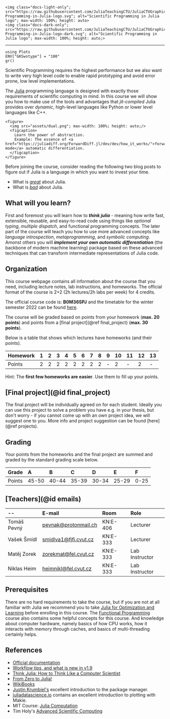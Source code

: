 ```@raw html
<img class="docs-light-only"; src="https://raw.githubusercontent.com/JuliaTeachingCTU/JuliaCTUGraphics/master/logo/Scientific-Programming-in-Julia-logo.svg"; alt="Scientific Programming in Julia logo"; max-width: 100%; height: auto>
<img class="docs-dark-only"; src="https://raw.githubusercontent.com/JuliaTeachingCTU/JuliaCTUGraphics/master/logo/Scientific-Programming-in-Julia-logo-dark.svg"; alt="Scientific Programming in Julia logo"; max-width: 100%; height: auto;>
```

---

```@setup grsetup
using Plots
ENV["GKSwstype"] = "100"
gr()
```

Scientific Programming requires the highest performance but we also want to
write very high level code to enable rapid prototyping and avoid error prone,
low level implementations.

The [Julia](https://docs.julialang.org/en/v1/) programming language is designed
with exactly those requirements of scientific computing in mind.  In this
course we will show you how to make use of the tools and advantages that
*jit-compiled* Julia provides over *dynamic*, high-level languages like Python
or lower level languages like C++.


```@raw html
<figure>
  <img src="assets/dual.png"; max-width: 100%; height: auto;/>
  <figcaption>
    Learn the power of abstraction.
    Example: The essence of <a href="https://juliadiff.org/ForwardDiff.jl/dev/dev/how_it_works/">forward mode</a> automatic differentiation.
  </figcaption>
</figure>
```

Before joining the course, consider reading the following two blog posts to figure out if Julia is
a language in which you want to invest your time.
- What is [*great*](https://viralinstruction.com/posts/goodjulia/) about Julia.
- What is [*bad*](https://viralinstruction.com/posts/badjulia/) about Julia.


## What will you learn?

First and foremost you will learn how to _**think julia**_ - meaning how write
fast, extensible, reusable, and easy-to-read code using things like *optional
typing*, *multiple dispatch*, and functional programming concepts.  The later
part of the course will teach you how to use more advanced concepts like
*language introspection*, *metaprogramming*, and *symbolic computing*.
Amonst others you will _**implement your own automatic differentiation**_ (the
backbone of modern machine learning) package based on these advanced techniques
that can transform intermediate representations of Julia code.


## Organization

This course webpage contains all information about the course that you need,
including lecture notes, lab instructions, and homeworks. The official format
of the course is 2+2 (2h lectures/2h labs per week) for 4 credits.

The official course code is: **B0M36SPJ** and the timetable for the winter semester
2022 can be found [here](https://fel.cvut.cz/cz/education/rozvrhy-ng.B221/public/html/predmety/69/85/p6985906.html).

The course will be graded based on points from your homework (**max. 20 points**)
and points from a [final project](@ref final_project) (**max. 30 points**).

Below is a table that shows which lectures have homeworks (and their points).

| Homework | 1   | 2   | 3   | 4   | 5   | 6   | 7   | 8   | 9   | 10  | 11  | 12  | 13  |
| :--      | :-- | :-- | :-- | :-- | :-- | :-- | :-- | :-- | :-- | :-- | :-- | :-- | :-- |
| Points   | 2   | 2   | 2   | 2   | 2   | 2   | 2   | 2   | -   | 2   | -   | 2   | -   |

Hint: The **first few homeworks are easier**. Use them to fill up your points.


## [Final project](@id final_project)

The final project will be individually agreed on for each student. Ideally you
can use this project to solve a problem you have e.g. in your thesis, but don't
worry - if you cannot come up with an own project idea, we will suggest one to
you. More info and project suggestion can be found [here](@ref projects).


## Grading

Your points from the homeworks and the final project are summed and graded by
the standard grading scale below.

| Grade  | A     | B     | C     | D     | E     | F    |
| :--    | :--   | :--   | :--   | :--   | :--   | :--  |
| Points | 45-50 | 40-44 | 35-39 | 30-34 | 25-29 | 0-25 |


## [Teachers](@id emails)

| --          | E-mail                                                     | Room     | Role           |
| :--         | :--                                                        | :--      | :--            |
| Tomáš Pevný | [pevnak@protonmail.ch](mailto:pevnak@protonmail.ch)        | KN:E-406 | Lecturer       |
| Vašek Šmídl | [smidlva1@fjfi.cvut.cz](mailto:smidlva1@fjfi.cvut.cz)      | KN:E-333 | Lecturer       |
| Matěj Zorek  | [zorekmat@fel.cvut.cz](mailto:zorekmat@fel.cvut.cz)       | KN:E-333 | Lab Instructor |
| Niklas Heim | [heimnikl@fel.cvut.cz](mailto:heimnikl@fel.cvut.cz)        | KN:E-333 | Lab Instructor |


## Prerequisites

There are no hard requirements to take the course, but if you are not at all familiar
with Julia we recommend you to take [Julia for Optimization and Learning](https://github.com/JuliaTeachingCTU/Julia-for-Optimization-and-Learning) before enrolling in this course. The [Functional Programming](https://cw.fel.cvut.cz/b202/courses/fup/start) course also contains
some helpful concepts for this course. And knowledge about computer hardware, namely basics of how CPU works, how it interacts with memory through caches, and basics of multi-threading certainly helps.

## References

- [Official documentation](https://docs.julialang.org/en/v1/)
- [Workflow tips, and what is new in v1.9](https://www.youtube.com/watch?v=qM9NtiYlXck)
- [Think Julia: How to Think Like a Computer Scientist](https://benlauwens.github.io/ThinkJulia.jl/latest/book.html#chap01)
- [From Zero to Julia!](https://techytok.com/from-zero-to-julia/)
- [WikiBooks](https://en.wikibooks.org/wiki/Introducing_Julia)
- [Justin Krumbiel's](https://jkrumbiegel.com/pages/2022-08-26-pkg-introduction/) excellent introduction to the package manager.
- [juliadatascience.io](https://juliadatascience.io) contains an excellent introduction to plotting with Makie.
- MIT Course: [Julia Computation](https://github.com/mitmath/JuliaComputation)
- Tim Holy's [Advanced Scientific Computing](https://github.com/timholy/AdvancedScientificComputing)
